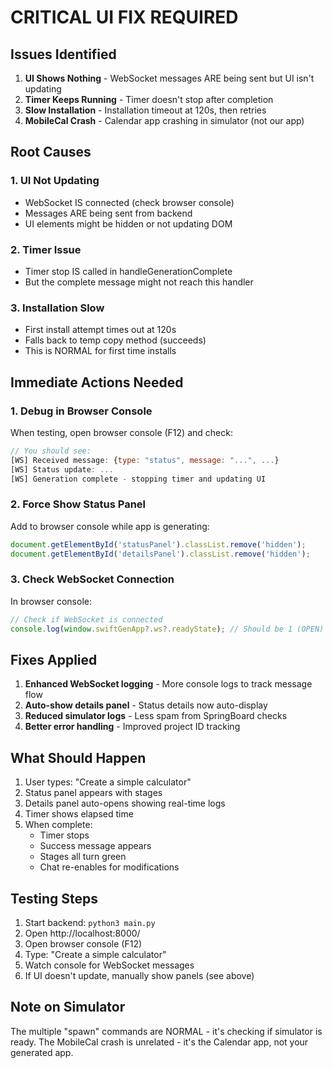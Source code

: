 # CRITICAL UI FIX REQUIRED

## Issues Identified

1. **UI Shows Nothing** - WebSocket messages ARE being sent but UI isn't updating
2. **Timer Keeps Running** - Timer doesn't stop after completion
3. **Slow Installation** - Installation timeout at 120s, then retries
4. **MobileCal Crash** - Calendar app crashing in simulator (not our app)

## Root Causes

### 1. UI Not Updating
- WebSocket IS connected (check browser console)
- Messages ARE being sent from backend
- UI elements might be hidden or not updating DOM

### 2. Timer Issue
- Timer stop IS called in handleGenerationComplete
- But the complete message might not reach this handler

### 3. Installation Slow
- First install attempt times out at 120s
- Falls back to temp copy method (succeeds)
- This is NORMAL for first time installs

## Immediate Actions Needed

### 1. Debug in Browser Console
When testing, open browser console (F12) and check:
```javascript
// You should see:
[WS] Received message: {type: "status", message: "...", ...}
[WS] Status update: ...
[WS] Generation complete - stopping timer and updating UI
```

### 2. Force Show Status Panel
Add to browser console while app is generating:
```javascript
document.getElementById('statusPanel').classList.remove('hidden');
document.getElementById('detailsPanel').classList.remove('hidden');
```

### 3. Check WebSocket Connection
In browser console:
```javascript
// Check if WebSocket is connected
console.log(window.swiftGenApp?.ws?.readyState); // Should be 1 (OPEN)
```

## Fixes Applied

1. **Enhanced WebSocket logging** - More console logs to track message flow
2. **Auto-show details panel** - Status details now auto-display
3. **Reduced simulator logs** - Less spam from SpringBoard checks
4. **Better error handling** - Improved project ID tracking

## What Should Happen

1. User types: "Create a simple calculator"
2. Status panel appears with stages
3. Details panel auto-opens showing real-time logs
4. Timer shows elapsed time
5. When complete:
   - Timer stops
   - Success message appears
   - Stages all turn green
   - Chat re-enables for modifications

## Testing Steps

1. Start backend: `python3 main.py`
2. Open http://localhost:8000/
3. Open browser console (F12)
4. Type: "Create a simple calculator"
5. Watch console for WebSocket messages
6. If UI doesn't update, manually show panels (see above)

## Note on Simulator

The multiple "spawn" commands are NORMAL - it's checking if simulator is ready.
The MobileCal crash is unrelated - it's the Calendar app, not your generated app.